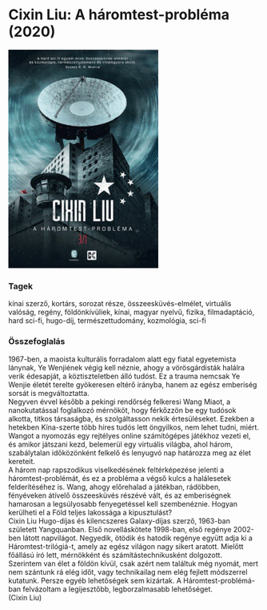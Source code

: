 # <a name="id_1451">Cixin Liu: A háromtest-probléma (2020)</a>
<img src="https://github.com/BercziSandor/calibre_lib/raw/main/Cixin%20Liu/A%20haromtest-problema%20%281451%29/cover.jpg" alt="cover" width="300"/>

### Tagek
kínai szerző, kortárs, sorozat része, összeesküvés-elmélet, virtuális valóság, regény, földönkívüliek, kínai, magyar nyelvű, fizika, filmadaptáció, hard sci-fi, hugo-díj, természettudomány, kozmológia, sci-fi

### Összefoglalás
<div>
<p>1967-ben, ​a maoista kulturális forradalom alatt egy fiatal egyetemista lánynak, Ye Wenjiének végig kell néznie, ahogy a vörösgárdisták halálra verik édesapját, a köztiszteletben álló tudóst. Ez a trauma nemcsak Ye Wenjie életét terelte gyökeresen eltérő irányba, hanem az egész emberiség sorsát is megváltoztatta.<br>Negyven évvel később a pekingi rendőrség felkeresi Wang Miaot, a nanokutatással foglalkozó mérnököt, hogy férkőzzön be egy tudósok alkotta, titkos társaságba, és szolgáltasson nekik értesüléseket. Ezekben a hetekben Kína-szerte több híres tudós lett öngyilkos, nem lehet tudni, miért. Wangot a nyomozás egy rejtélyes online számítógépes játékhoz vezeti el, és amikor játszani kezd, belemerül egy virtuális világba, ahol három, szabálytalan időközönként felkelő és lenyugvó nap határozza meg az élet kereteit.<br>A három nap rapszodikus viselkedésének feltérképezése jelenti a háromtest-problémát, és ez a probléma a végső kulcs a halálesetek felderítéséhez is. Wang, ahogy előrehalad a játékban, rádöbben, fényéveken átívelő összeesküvés részévé vált, és az emberiségnek hamarosan a legsúlyosabb fenyegetéssel kell szembenéznie. Hogyan kerülheti el a Föld teljes lakossága a kipusztulást?<br>Cixin Liu Hugo-díjas és kilencszeres Galaxy-díjas szerző, 1963-ban született Yangquanban. Első novelláskötete 1998-ban, első regénye 2002-ben látott napvilágot. Negyedik, ötödik és hatodik regénye együtt adja ki a Háromtest-trilógiá-t, amely az egész világon nagy sikert aratott. Mielőtt főállású író lett, mérnökként és számítástechnikusként dolgozott. <br>Szerintem van élet a földön kívül, csak azért nem találtuk még nyomát, mert nem szántunk rá elég időt, vagy technikailag nem elég fejlett módszerrel kutatunk. Persze egyéb lehetőségek sem kizártak. A Háromtest-problémá-ban felvázoltam a legijesztőbb, legborzalmasabb lehetőséget.<br>(Cixin Liu)</p></div>


